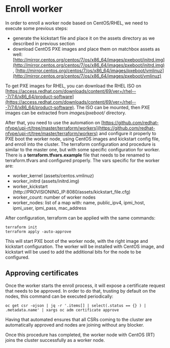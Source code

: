 # Enroll worker

In order to enroll a worker node based on CentOS/RHEL, we need to execute some previous steps:
 - generate the kickstart file and place it on the assets directory as we described in previous section
 - download CentOS PXE images and place them on matchbox assets as well: [http://mirror.centos.org/centos/7/os/x86_64/images/pxeboot/initrd.img](http://mirror.centos.org/centos/7/os/x86_64/images/pxeboot/initrd.img), [http://mirror.centos.org/centos/7/os/x86_64/images/pxeboot/vmlinuz](http://mirror.centos.org/centos/7/os/x86_64/images/pxeboot/vmlinuz)

 To get PXE images for RHEL, you can download the RHEL ISO on
 [https://access.redhat.com/downloads/content/69/ver=/rhel---7/7.6/x86_64/product-software](https://access.redhat.com/downloads/content/69/ver=/rhel---7/7.6/x86_64/product-software).
 The ISO can be mounted, then PXE images can be extracted from *images/pxeboot/*  directory.

After that, you need to use the automation on [https://github.com/redhat-nfvpe/upi-rt/tree/master/terraform/workers](https://github.com/redhat-nfvpe/upi-rt/tree/master/terraform/workers) and configure it properly to PXE boot the worker node, using CentOS images and kickstart config file, and enroll into the cluster.
The terraform configuration and procedure is similar to the master one, but with some specific configuration for worker. There is a **terraform.tfvars.example** file that needs to be renamed to terraform.tfvars and configured properly. The vars specific for the worker are:
 - worker_kernel (assets/centos.vmlinuz)
 - worker_initrd (assets/initrd.img)
 - worker_kickstart (http://PROVISIONING_IP:8080/assets/kickstart_file.cfg)
 - worker_count: number of worker nodes
 - worker_nodes: list of a map with: name, public_ipv4, ipmi_host, ipmi_user, ipmi_pass, mac_address

After configuration, terraform can be applied with the same commands:

    terraform init
    terraform apply -auto-approve

This will start PXE boot of the worker node, with the right image and kickstart configuration. The worker will be installed with CentOS image, and kickstart will be used to add the additional bits for the node to be configured.

## Approving certificates
Once the worker starts the enroll process, it will expose a certificate request that needs to be approved. In order to do that, trusting by default on the nodes, this command can be executed periodically:

    oc get csr -ojson | jq -r '.items[] | select(.status == {} ) | .metadata.name' | xargs oc adm certificate approve

Having that automated ensures that all CSRs coming to the cluster are automatically approved and nodes are joining without any blocker.

Once this procedure has completed, the worker node with CentOS (RT) joins the cluster successfully as a worker node.
